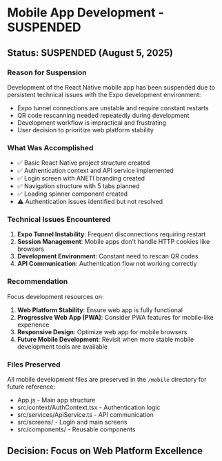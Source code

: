 # Mobile App Development - SUSPENDED

## Status: SUSPENDED (August 5, 2025)

### Reason for Suspension
Development of the React Native mobile app has been suspended due to persistent technical issues with the Expo development environment:

- Expo tunnel connections are unstable and require constant restarts
- QR code rescanning needed repeatedly during development
- Development workflow is impractical and frustrating
- User decision to prioritize web platform stability

### What Was Accomplished
- ✅ Basic React Native project structure created
- ✅ Authentication context and API service implemented
- ✅ Login screen with ANETI branding created
- ✅ Navigation structure with 5 tabs planned
- ✅ Loading spinner component created
- ⚠️ Authentication issues identified but not resolved

### Technical Issues Encountered
1. **Expo Tunnel Instability**: Frequent disconnections requiring restart
2. **Session Management**: Mobile apps don't handle HTTP cookies like browsers
3. **Development Environment**: Constant need to rescan QR codes
4. **API Communication**: Authentication flow not working correctly

### Recommendation
Focus development resources on:
1. **Web Platform Stability**: Ensure web app is fully functional
2. **Progressive Web App (PWA)**: Consider PWA features for mobile-like experience
3. **Responsive Design**: Optimize web app for mobile browsers
4. **Future Mobile Development**: Revisit when more stable mobile development tools are available

### Files Preserved
All mobile development files are preserved in the `/mobile` directory for future reference:
- App.js - Main app structure
- src/context/AuthContext.tsx - Authentication logic
- src/services/ApiService.ts - API communication
- src/screens/ - Login and main screens
- src/components/ - Reusable components

## Decision: Focus on Web Platform Excellence